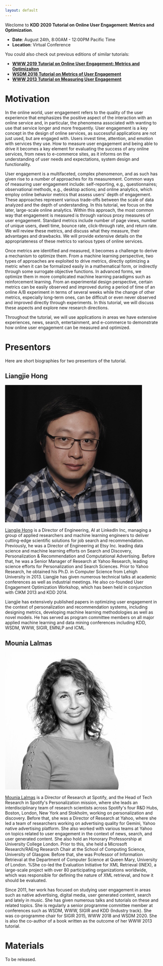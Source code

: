 ```yaml
---
layout: default
---
```


Weclome to **KDD 2020 Tutorial on Online User Engagement: Metrics and Optimization**.

*  **Date**: August 24th, 8:00AM - 12:00PM Pacific Time
*  **Location**: Virtual Conference

You could also check out previous editions of similar tutorials:
*  [**WWW 2019 Tutorial on Online User Engagement: Metrics and Optimizaiton**](www2019)
*  [**WSDM 2018 Tutorial on Metrics of User Engagement**](https://www.hongliangjie.com/talks/WSDM_2018_Tutorial.pdf)
*  [**WWW 2013 Tutorial on Measuring User Engagement**](http://www.dcs.gla.ac.uk/~mounia/Papers/WWWTutorial2013UserEngagement.pdf)

# Motivation

In the online world, user engagement refers to the quality of the user experience that emphasizes the positive aspect of the interaction with an online service and, in particular, the phenomena associated with wanting to use that service longer and more frequently. User engagement is a key concept in the design of online services, as successful applications are not just used, but are engaged with. Users invest time, attention, and emotion with services they use. How to measure user engagement and being able to drive it becomes a key element for evaluating the success of any online services, from news to e-commerce sites, as it informs on the understanding of user needs and expectations, system design and functionality.

User engagement is a multifaceted, complex phenomenon, and as such has given rise to a number of approaches for its measurement. Common ways of measuring user engagement include: self-reporting, e.g., questionnaires; observational methods, e.g., desktop actions; and online analytics, which employ online behavior metrics that assess users' depth of engagement. These approaches represent various trade-offs between the scale of data analyzed and the depth of understanding. In this tutorial, we focus on the later, large-scale online analytics. Within this approach, the most common way that engagement is measured is through various proxy measures of user engagement. Standard metrics include number of page views, number of unique users, dwell time, bounce rate, click-through rate, and return rate. We will review these metrics, and discuss what they measure, their advantages and drawbacks. We will provide extensive details on the appropriateness of these metrics to various types of online services.

Once metrics are identified and measured, it becomes a challenge to derive a mechanism to optimize them. From a machine learning perspective, two types of approaches are exploited to drive metrics, directly optimizing a metric when it can be formalized easily in a mathematical form, or indirectly through some surrogate objective functions. In advanced forms, we optimize them in more complicated machine learning paradigms such as reinforcement learning. From an experimental design perspective, certain metrics can be easily observed and improved during a period of time of an online A/B experiment in terms of several weeks while the change of other metrics, especially long-term ones, can be difficult or even never observed and improved directly through experiments. In this tutorial, we will discuss these aspects and explore new research directions.

Throughout the tutorial, we will use applications in areas we have extensive experiences, news, search, entertainment, and e-commerce to demonstrate how online user engagement can be measured and optimized.

# Presentors

Here are short biographies for two presentors of the tutorial.

## Liangjie Hong

![Octocat](/assets/4.jpeg)

[Liangjie Hong](http://www.hongliangjie.com) is a Director of Engineering, AI at LinkedIn Inc, managing a group of applied researchers and machine learning engineers to deliver cutting-edge scientific solutions for job search and recommendation. Previously, he was a Director of Engineering at Etsy Inc. leading data science and machine learning efforts on Search and Discovery, Personalization & Recommendation and Computational Advertising. Before that, he was a Senior Manager of Research at Yahoo Research, leading science efforts for Personalization and Search Sciences. Prior to Yahoo Research, he obtained his Ph.D. in Computer Science from Lehigh University in 2013. Liangjie has given numerous technical talks at academic conferences as well as industrial meetings. He also co-founded User Engagement Optimization Workshop, which has been held in conjunction with CIKM 2013 and KDD 2014.

Liangjie has extensively published papers in optimizing user engagement in the context of personalization and recommendation systems, including designing metrics, developing machine learning methodologies as well as novel models. He has served as program committee members on all major applied machine learning and data mining conferences including KDD, WSDM, WWW, SIGIR, EMNLP and ICML.

## Mounia Lalmas

![Octocat](/assets/0.jpeg)

[Mounia Lalmas](https://www.linkedin.com/in/mounialalmas/) is a Director of Research at Spotify, and the Head of Tech Research in Spotify's Personalization mission, where she leads an interdisciplinary team of research scientists across Spotify's four R\&D Hubs,  Boston, London,  New York and Stokholm, working on personalization and discovery. Before that, she was a Director of Research at Yahoo, where she led a team of researchers working on advertising quality for Gemini, Yahoo native advertising platform. She also worked with various teams at Yahoo on topics related to user engagement in the context of news, search, and user generated content. She also hold an Honorary Professorship at University College London. Prior to this, she held a Microsoft Research/RAEng Research Chair at the School of Computing Science, University of Glasgow. Before that, she was Professor of Information Retrieval at the Department of Computer Science at Queen Mary, University of London.
%She co-led the Evaluation Initiative for XML Retrieval (INEX), a large-scale project with over 80 participating organizations worldwide, which was responsible for defining the nature of XML retrieval, and how it should be evaluated.

Since 2011, her work has focused on studying user engagement in areas such as native advertising, digital media, user generated content, search and lately in music. She has given numerous talks and tutorials on these and related topics. She is regularly a senior programme committee member at conferences such as WSDM, WWW, SIGIR and KDD (Industry track). She was co-programme chair for SIGIR 2015, WWW 2018 and WSDM 2020. She is also the co-author of a book written as the outcome of her WWW 2013 tutorial.

# Materials

To be released.
